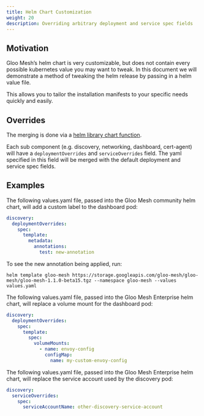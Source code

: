 ```yaml
---
title: Helm Chart Customization
weight: 20
description: Overriding arbitrary deployment and service spec fields
---
```


## Motivation

Gloo Mesh’s helm chart is very customizable, but does not contain every possible kubernetes value you may want to tweak. In this document we will demonstrate a method of tweaking the helm release by passing in a helm value file.

This allows you to tailor the installation manifests to your specific needs quickly and easily.


## Overrides

The merging is done via a [helm library chart function](https://github.com/helm/charts/blob/master/incubator/common/templates/_util.tpl).

Each sub component (e.g. discovery, networking, dashboard, cert-agent) will have a `deploymentOverrides` and `serviceOverrides` field. The
yaml specified in this field will be merged with the default deployment and service spec fields.

## Examples

The following values.yaml file, passed into the Gloo Mesh community helm chart, will add a custom label to the dashboard pod:
```yaml
discovery:
  deploymentOverrides:
    spec:
      template:
        metadata:
          annotations:
            test: new-annotation
```

To see the new annotation being applied, run:
```
helm template gloo-mesh https://storage.googleapis.com/gloo-mesh/gloo-mesh/gloo-mesh-1.1.0-beta15.tgz --namespace gloo-mesh --values values.yaml
```

The following values.yaml file, passed into the Gloo Mesh Enterprise helm chart, will replace a volume mount for the dashboard pod:

```yaml
discovery:
  deploymentOverrides:
    spec:
      template:
        spec:
          volumeMounts:
            - name: envoy-config
              configMap:
                name: my-custom-envoy-config
```


The following values.yaml file, passed into the Gloo Mesh Enterprise helm chart, will replace
the service account used by the discovery pod:

```yaml
discovery:
  serviceOverrides:
    spec:
      serviceAccountName: other-discovery-service-account
```